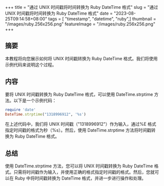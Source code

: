 +++
title = "通过 UNIX 时间戳将时间转换为 Ruby DateTime 格式"
slug = "通过 UNIX 时间戳将时间转换为 Ruby DateTime 格式"
date = "2023-08-25T09:14:58+08:00"
tags = [ "timestamp", "datetime", "ruby",]
thumbnail = "/images/ruby.256x256.png"
featureImage = "/images/ruby.256x256.png"
+++


## 摘要

本教程将向您展示如何将 UNIX 时间戳转换为 Ruby DateTime 格式。我们将使用示例代码来说明这个过程。

## 内容

要将 UNIX 时间戳转换为 Ruby DateTime 格式，可以使用 DateTime.strptime 方法。以下是一个示例代码：

```ruby
require 'date'
DateTime.strptime("1318996912", '%s')
```

在上述代码中，我们将 UNIX 时间戳（"1318996912"）作为输入，通过%E 格式指定时间戳的格式为秒（%s）。然后，使用 DateTime.strptime 方法将时间戳转换为 Ruby DateTime 格式。

## 总结

使用 DateTime.strptime 方法，您可以将 UNIX 时间戳转换为 Ruby DateTime 格式。只需将时间戳作为输入，并使用正确的格式指定时间戳的格式。然后，您就可以在 Ruby 中将时间戳转换为 DateTime 格式，并进一步进行操作和处理。

